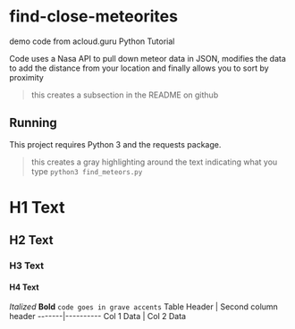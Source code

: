 # find-close-meteorites
demo code from acloud.guru Python Tutorial

Code uses a Nasa API to pull down meteor data in JSON, modifies the data to add the distance from your location and finally allows you to sort by proximity 


> this creates a subsection in the README on github
## Running
This project requires Python 3 and the requests package.

> this creates a gray highlighting around the text indicating what you type
`python3 find_meteors.py`

# H1 Text
## H2 Text
### H3 Text
#### H4 Text
*Italized*
**Bold**
`code goes in grave accents`
Table Header | Second column header
-------|----------
Col 1 Data | Col 2 Data

